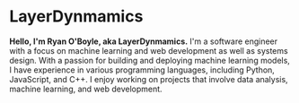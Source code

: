 # LayerDynmamics

**Hello, I'm Ryan O'Boyle, aka LayerDynmamics.** I'm a software engineer with a focus on machine learning and web development as well as systems design. With a passion for building and deploying machine learning models, I have experience in various programming languages, including Python, JavaScript, and C++. I enjoy working on projects that involve data analysis, machine learning, and web development.